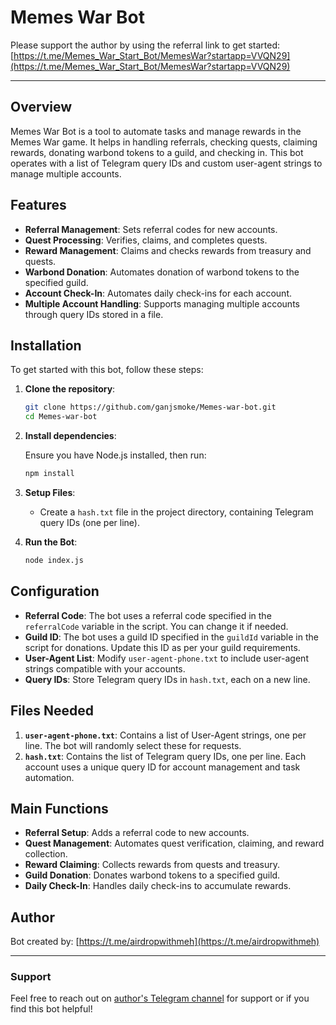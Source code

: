
# Memes War Bot

Please support the author by using the referral link to get started: [https://t.me/Memes_War_Start_Bot/MemesWar?startapp=VVQN29](https://t.me/Memes_War_Start_Bot/MemesWar?startapp=VVQN29)

---

## Overview

Memes War Bot is a tool to automate tasks and manage rewards in the Memes War game. It helps in handling referrals, checking quests, claiming rewards, donating warbond tokens to a guild, and checking in. This bot operates with a list of Telegram query IDs and custom user-agent strings to manage multiple accounts.

## Features

- **Referral Management**: Sets referral codes for new accounts.
- **Quest Processing**: Verifies, claims, and completes quests.
- **Reward Management**: Claims and checks rewards from treasury and quests.
- **Warbond Donation**: Automates donation of warbond tokens to the specified guild.
- **Account Check-In**: Automates daily check-ins for each account.
- **Multiple Account Handling**: Supports managing multiple accounts through query IDs stored in a file.
  
## Installation

To get started with this bot, follow these steps:

1. **Clone the repository**:

   ```bash
   git clone https://github.com/ganjsmoke/Memes-war-bot.git
   cd Memes-war-bot
   ```

2. **Install dependencies**:

   Ensure you have Node.js installed, then run:

   ```bash
   npm install
   ```

3. **Setup Files**:

   - Create a `hash.txt` file in the project directory, containing Telegram query IDs (one per line).

4. **Run the Bot**:

   ```bash
   node index.js
   ```

## Configuration

- **Referral Code**: The bot uses a referral code specified in the `referralCode` variable in the script. You can change it if needed.
- **Guild ID**: The bot uses a guild ID specified in the `guildId` variable in the script for donations. Update this ID as per your guild requirements.
- **User-Agent List**: Modify `user-agent-phone.txt` to include user-agent strings compatible with your accounts.
- **Query IDs**: Store Telegram query IDs in `hash.txt`, each on a new line.

## Files Needed

1. **`user-agent-phone.txt`**: Contains a list of User-Agent strings, one per line. The bot will randomly select these for requests.
2. **`hash.txt`**: Contains the list of Telegram query IDs, one per line. Each account uses a unique query ID for account management and task automation.

## Main Functions

- **Referral Setup**: Adds a referral code to new accounts.
- **Quest Management**: Automates quest verification, claiming, and reward collection.
- **Reward Claiming**: Collects rewards from quests and treasury.
- **Guild Donation**: Donates warbond tokens to a specified guild.
- **Daily Check-In**: Handles daily check-ins to accumulate rewards.

## Author

Bot created by: [https://t.me/airdropwithmeh](https://t.me/airdropwithmeh)

---

### Support

Feel free to reach out on [author's Telegram channel](https://t.me/airdropwithmeh) for support or if you find this bot helpful!
